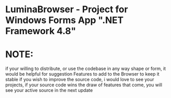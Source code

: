 # LuminaBrowser - Project for Windows Forms App ".NET Framework 4.8"

# NOTE:
if your willing to distribute, or use the codebase in any way shape or form, it would be helpful for suggestion Features to add to the Browser to keep it stable
if you wish to improve the source code, i would love to see your projects, if your source code wins the draw of features that come, you will see your active source in the next update

# 

